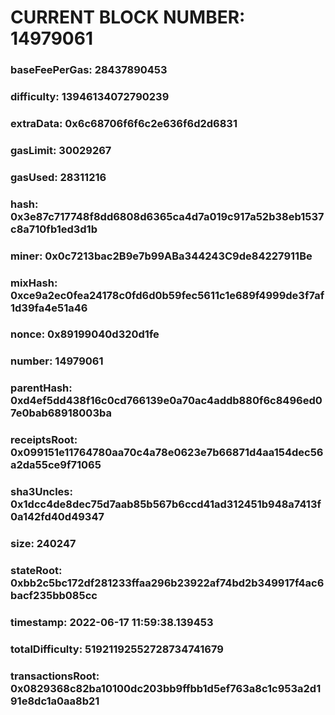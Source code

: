 # CURRENT BLOCK NUMBER: 14979061

### baseFeePerGas: 28437890453
### difficulty: 13946134072790239
### extraData: 0x6c68706f6f6c2e636f6d2d6831
### gasLimit: 30029267
### gasUsed: 28311216
### hash: 0x3e87c717748f8dd6808d6365ca4d7a019c917a52b38eb1537c8a710fb1ed3d1b
### miner: 0x0c7213bac2B9e7b99ABa344243C9de84227911Be
### mixHash: 0xce9a2ec0fea24178c0fd6d0b59fec5611c1e689f4999de3f7af1d39fa4e51a46
### nonce: 0x89199040d320d1fe
### number: 14979061
### parentHash: 0xd4ef5dd438f16c0cd766139e0a70ac4addb880f6c8496ed07e0bab68918003ba
### receiptsRoot: 0x099151e11764780aa70c4a78e0623e7b66871d4aa154dec56a2da55ce9f71065
### sha3Uncles: 0x1dcc4de8dec75d7aab85b567b6ccd41ad312451b948a7413f0a142fd40d49347
### size: 240247
### stateRoot: 0xbb2c5bc172df281233ffaa296b23922af74bd2b349917f4ac6bacf235bb085cc
### timestamp: 2022-06-17 11:59:38.139453
### totalDifficulty: 51921192552728734741679
### transactionsRoot: 0x0829368c82ba10100dc203bb9ffbb1d5ef763a8c1c953a2d191e8dc1a0aa8b21
